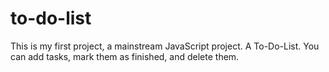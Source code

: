 # to-do-list
This is my first project, a mainstream JavaScript project. A To-Do-List. You can add tasks, mark them as finished, and delete them.
